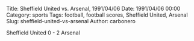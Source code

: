 Title: Sheffield United vs. Arsenal, 1991/04/06
Date: 1991/04/06 00:00
Category: sports
Tags: football, football scores, Sheffield United, Arsenal
Slug: sheffield-united-vs-arsenal
Author: carbonero


Sheffield United 0 - 2 Arsenal
